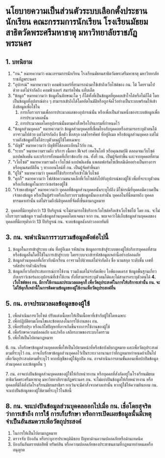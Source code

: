 # นโยบายความเป็นส่วนตัวระบบเลือกตั้งประธานนักเรียน คณะกรรมการนักเรียน โรงเรียนมัธยมสาธิตวัดพระศรีมหาธาตุ มหาวิทยาลัยราชภัฏพระนคร
## 1. บทนิยาม
1. "กน." หมายความว่า คณะกรรมการนักเรียน โรงเรียนมัธยมสาธิตวัดพระศรีมหาธาตุ มหาวิทยาลัยราชภัฏพระนคร
2. "อุปกรณ์" หมายความว่า คอมพิวเตอร์ที่สามารถนำมาใช้เข้าถึงเว็บไซต์ของ กน. ได้ โดยรวมไปด้วย แต่ไม่จำกัดถึง คอมพิวเตอร์ สมาร์ตโฟน แท็บเล็ต
3. "ข้อมูล" หมายความว่า ข้อมูลในลักษณะใด ๆ ก็ได้ทั้งที่เป็นข้อมูลที่บุคคลเข้าใจได้หรือไม่ก็ได้ โดยเป็นข้อมูลที่อุปกรณ์ต่าง ๆ สามารถเข้าถึงได้โดยอัตโนมัติหรือถูกจัดไว้อย่างเป็นระบบพร้อมให้เข้าถึงข้อมูลเพื่อใช้ใน
    1. การเก็บรวบรวมเพื่อการประมวลผลของอุปกรณ์นั้น หรือเพื่อเป็นส่วนหนึ่งของระบบข้อมูลเพื่อการประมวลผลนั้น
    2. การประมวลผลโดยอุปกรณ์นั้นตามคำสั่งหรือโปรแกรมที่กำหนดไว้
4. "ข้อมูลส่วนบุคคล" หมายความว่า ข้อมูลส่วนบุคคลที่เชื่อมโยงกับบุคคลหรือสามารถระบุตัวตนได้ อาจรวมไปด้วย แต่ไม่จำกัดถึง ชื่อตัว ชื่อสกุล เลขโทรศัพท์ ที่อยู่อีเมล หรือข้อมูลส่วนบุคคล แต่ไม่รวมถึงข้อมูลที่ไม่ได้ระบุตัวตนผู้ใช้โดยเฉพาะ
5. "บัญชี" หมายความว่า บัญชีที่ได้ลงทะเบียนไว้กับ กน.
6. "ระบบ" หมายความรวมถึง บริการ เนื้อหา ฟีเจอร์ เทคโนโลยี หรือคุณสมบัติ ตลอดจนเว็บไซต์ แอปพลิเคชัน และบริการทั้งหมดที่เกี่ยวข้องกับ กน. ทั้งที่ กน. เป็นผู้จัดทำขึ้น และจากบุคคลที่สาม
7. "เว็บไซต์" หมายความรวมถึง เว็บไซต์ แอปพลิเคชัน แพลตฟอร์มโซเชียลมีเดียอย่างเป็นทางการ หรือคุณสมบัติอื่น ๆ ทางออนไลน์ที่ กน. เป็นผู้จัดทำขึ้นมา
8. "ผู้ใช้" หมายความว่า บุคคลที่ใช้บริการหรือเข้าใช้เว็บไซต์
9. "คุกกี้" หมายความว่า ไฟล์ข้อความขนาดเล็กที่เว็บไซต์ส่งไปยังอุปกรณ์ของผู้ใช้ เพื่อที่จะระบุตัวตนหรือเก็บข้อมูลในเบราว์เซอร์ของผู้ใช้
10. "เจ้าของข้อมูล" หมายความว่า บุคคลที่ข้อมูลส่วนบุคคลนั้นระบุไปถึง มิใช่กรณีที่บุคคลมีความเป็นเจ้าของข้อมูล หรือเป็นผู้สร้างหรือเก็บรวบรวมข้อมูลนั้นเองเท่านั้น บุคคลในที่นี้หมายถึง บุคคลธรรมดาเท่านั้น แต่ไม่รวมถึงนิติบุคคลที่จัดตั้งขึ้นตามกฎหมาย

2\. บุคคลที่มีอายุต่ำกว่า 13 ปีบริบูรณ์ จะไม่สามารถใช้บริการเว็บไซต์หรือเข้าเว็บไซต์ได้ โดย กน. จะไม่เก็บรวบรวมข้อมูล รวมถึงข้อมูลส่วนบุคคลโดยเจตนา หาก กน. พบเจอว่าได้เก็บข้อมูลส่วนบุคคลของบุคคลที่มีอายุต่ำกว่า 13 ปีบริบูรณ์ กน. จะลบข้อมูลดังกล่าวออกทันที

## 3. กน. จะดำเนินการรวบรวมข้อมูลดังต่อไปนี้
1. ข้อมูลในการเข้าสู่ระบบ เช่น ที่อยู่อีเมล รหัสผ่าน ข้อมูลการเข้าสู่ระบบของผู้ให้บริการบุคคลที่สาม หรือข้อมูลอื่นใดที่ใช้ในการเข้าสู่ระบบ โดยระบบจะเข้ารหัสข้อมูลเหล่านี้อย่างปลอดภัย
2. ข้อมูลส่วนบุคคลที่เกี่ยวกับนักเรียน อาจรวมไปด้วยแต่ไม่จำกัดถึง ชื่อ นามสกุล ระดับชั้น เลขที่ รหัสประจำตัวนักเรียน 
3. ข้อมูลเกี่ยวกับประสบการณ์การใช้งาน รวมถึงแต่ไม่จำกัดเพียง ไอพีแอดเดรส ข้อมูลพื้นฐานเกี่ยวกับเบราว์เซอร์และอุปกรณ์ที่เข้าใช้งาน ทั้งที่สามารถระบุตัวตนได้และไม่สามารถระบุตัวตนได้
**4. เว็บไซต์ของ กน. มีการใช้งานและประมวลผลคุกกี้ เพื่อวัตถุประสงค์ในการให้บริการเท่านั้น กน. จะไม่ใช้คุกกี้เหล่านี้ในการติดตามข้อมูลของผู้ใช้งานเพื่อวัตถุประสงค์อื่น**
## 5. กน. อาจประมวลผลข้อมูลของผู้ใช้
1. เพื่อดำเนินการเว็บไซต์ ปรับแต่งเนื้อหาให้เป็นเนื้อหาที่เข้ากับผู้ใช้โดยเฉพาะ
2. เพื่อปฏิบัติตามเงื่อนไขและข้อตกลงในการใช้งานของ กน.
3. เพื่อปรับปรุง หรือแก้ไขปัญหาที่อาจเกิดขึ้นจากการใช้งานของผู้ใช้
4. เพื่อรักษาความปลอดภัย และ/หรือ เสถียรภาพของระบบโดยรวม
5. เพื่อให้เป็นไปตามกฎหมาย

6\. กน. เก็บรักษาข้อมูลส่วนบุคคลเพื่อให้เป็นไปตามหน้าที่หรือข้อบังคับกฎหมาย และเพื่อวัตถุประสงค์ตามที่ระบุไว้ กน. อาจเก็บรักษาข้อมูลส่วนบุคคลไว้เป็นระยะเวลานานกว่าที่กฎหมายกำหนดถ้าเป็นไปเพื่อวัตถุประสงค์ตามที่ระบุไว้ หากบัญชีของผู้ใช้ถูกปิด กน. อาจดำเนินการตามขั้นตอนเพื่อปกปิดข้อมูลส่วนบุคคล และข้อมูลอื่น ๆ

7\. กน. อาจแบ่งปันข้อมูลส่วนบุคคลของผู้ใช้ให้กับหน่วยงาน หรือบุคคลที่สังกัดอยู่ในโรงเรียนมัธยมสาธิตวัดพระศรีมหาธาตุ มหาวิทยาลัยราชภัฏพระนคร กน. จะไม่แบ่งปันข้อมูลให้กับหน่วยงาน หรือบุคคลที่มิได้สังกัดโรงเรียนมัธยมสาธิตฯ ยกเว้นจะมีคำสั่งจากศาลเท่านั้น หากผู้ใช้ให้ความยินยอม กน. จะแบ่งปันข้อมูลของผู้ใช้ตามที่ระบุไว้ในข้อนี้ 

## 8. กน. จะแบ่งปันข้อมูลส่วนบุคคลออกไปเมื่อ กน. เชื่อโดยสุจริตว่าการเข้าถึง การใช้ การเก็บรักษา หรือการเปิดเผยข้อมูลนั้นมีเหตุจำเป็นอันสมควรเพื่อวัตถุประสงค์
1. ในการให้เป็นไปตามกฎหมาย
2. ตรวจจับ ป้องกัน หรือระบุการประพฤติมิชอบ ปัญหาด้านความปลอดภัยหรือด้านเทคนิค
3. ป้องกันอันตรายต่อสิทธิ์ ทรัพย์สิน หรือความปลอดภัยของประชาชนตามที่กฎหมายกำหนดหรืออนุญาต
